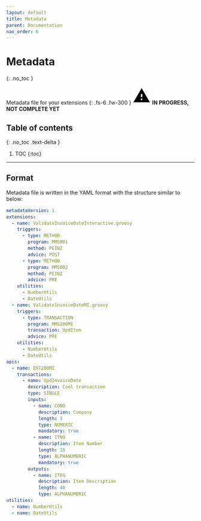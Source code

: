 ```yaml
---
layout: default
title: Metadata
parent: Documentation
nav_order: 6
---
```


# Metadata
{: .no_toc }


Metadata file for your extensions
{: .fs-6 .fw-300 }
![](/assets/images/warning-24px.svg) **️IN PROGRESS, NOT COMPLETE YET**

## Table of contents
{: .no_toc .text-delta }

1. TOC
{:toc}

---

## Format
Metadata file is written in the YAML format with the structure similar to below:

```yaml
metadataVersion: 1
extensions:
  - name: ValidateInvoiceDateInteractive.groovy
    triggers:
      - type: METHOD
        program: MMS001
        method: PEINZ
        advice: POST
      - type: METHOD
        program: MMS002
        method: PEINZ
        advice: PRE
    utilities:
      - NumberUtils
      - DateUtils
  - name: ValidateInvoiceDateMI.groovy
    triggers:
      - type: TRANSACTION
        program: MMS200MI
        transaction: UpdItem
        advice: PRE
    utilities:
      - NumberUtils
      - DateUtils
apis:
  - name: EXT200MI
    transactions:
      - name: UpdInvoiceDate
        description: Cool transaction
        type: SINGLE
        inputs:
          - name: CONO
            description: Company
            length: 3
            type: NUMERIC
            mandatory: true
          - name: ITNO
            description: Item Number
            length: 15
            type: ALPHANUMERIC
            mandatory: true
        outputs:
          - name: ITDS
            description: Item Description
            length: 40
            type: ALPHANUMERIC
utilities:
  - name: NumberUtils
  - name: DateUtils
```
